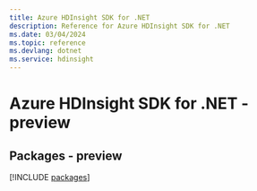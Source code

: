 ```yaml
---
title: Azure HDInsight SDK for .NET
description: Reference for Azure HDInsight SDK for .NET
ms.date: 03/04/2024
ms.topic: reference
ms.devlang: dotnet
ms.service: hdinsight
---
```

# Azure HDInsight SDK for .NET - preview
## Packages - preview
[!INCLUDE [packages](hdinsight-index.md)]